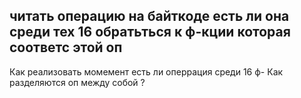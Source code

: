 читать операцию на байткоде
есть ли она среди тех 16
обратьться к ф-кции  которая соответс этой оп
----
Как реализовать момемент есть ли оперрация среди 16 ф-
Как разделяются оп между собой ?